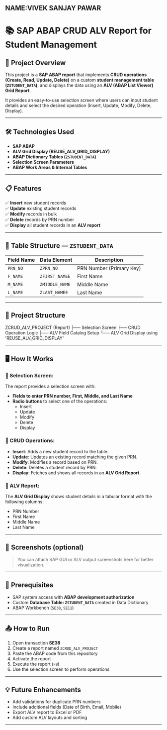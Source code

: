 ## NAME:VIVEK SANJAY PAWAR


# 📚 SAP ABAP CRUD ALV Report for Student Management

## 📖 Project Overview

This project is a **SAP ABAP report** that implements **CRUD operations (Create, Read, Update, Delete)** on a custom **student management table (`ZSTUDENT_DATA`)**, and displays the data using an **ALV (ABAP List Viewer) Grid Report**.

It provides an easy-to-use selection screen where users can input student details and select the desired operation (Insert, Update, Modify, Delete, Display).

---

## 🛠️ Technologies Used

- **SAP ABAP**
- **ALV Grid Display (REUSE_ALV_GRID_DISPLAY)**
- **ABAP Dictionary Tables (`ZSTUDENT_DATA`)**
- **Selection Screen Parameters**
- **ABAP Work Areas & Internal Tables**

---

## 📋 Features

✅ **Insert** new student records  
✅ **Update** existing student records  
✅ **Modify** records in bulk  
✅ **Delete** records by PRN number  
✅ **Display** all student records in an **ALV report**

---

## 📑 Table Structure — `ZSTUDENT_DATA`

| Field Name | Data Element   | Description           |
|------------|----------------|-----------------------|
| `PRN_NO`    | `ZPRN_NO`        | PRN Number (Primary Key) |
| `F_NAME`    | `ZFIRST_NAMEE`   | First Name            |
| `M_NAME`    | `ZMIDDLE_NAME`   | Middle Name           |
| `L_NAME`    | `ZLAST_NAMEE`    | Last Name             |

---

## 📂 Project Structure

ZCRUD_ALV_PROJECT (Report) ├── Selection Screen ├── CRUD Operation Logic ├── ALV Field Catalog Setup └── ALV Grid Display using 'REUSE_ALV_GRID_DISPLAY'


---

## 🖥️ How It Works

### 🔹 Selection Screen:
The report provides a selection screen with:
- **Fields to enter PRN number, First, Middle, and Last Name**
- **Radio buttons** to select one of the operations:
  - Insert  
  - Update  
  - Modify  
  - Delete  
  - Display  

### 🔹 CRUD Operations:
- **Insert**: Adds a new student record to the table.
- **Update**: Updates an existing record matching the given PRN.
- **Modify**: Modifies a record based on PRN.
- **Delete**: Deletes a student record by PRN.
- **Display**: Fetches and shows all records in an **ALV Grid Report**.

### 🔹 ALV Report:
The **ALV Grid Display** shows student details in a tabular format with the following columns:
- PRN Number
- First Name
- Middle Name
- Last Name

---

## 📸 Screenshots (optional)
> You can attach SAP GUI or ALV output screenshots here for better visualization.

---

## 📌 Prerequisites

- SAP system access with **ABAP development authorization**
- Custom **Database Table: `ZSTUDENT_DATA`** created in Data Dictionary
- ABAP Workbench (`SE38`, `SE11`)

---

## 📤 How to Run

1. Open transaction **SE38**
2. Create a report named `ZCRUD_ALV_PROJECT`
3. Paste the ABAP code from this repository
4. Activate the report
5. Execute the report (`F8`)
6. Use the selection screen to perform operations

---

## 💡 Future Enhancements

- Add validations for duplicate PRN numbers
- Include additional fields (Date of Birth, Email, Mobile)
- Export ALV report to Excel or PDF
- Add custom ALV layouts and sorting

---

